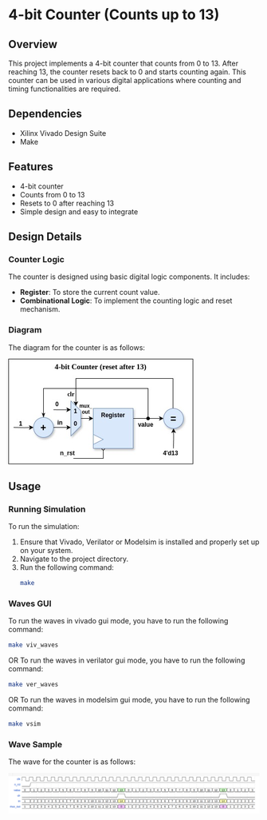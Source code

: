 # 4-bit Counter (Counts up to 13)

## Overview

This project implements a 4-bit counter that counts from 0 to 13. After reaching 13, the counter resets back to 0 and starts counting again. This counter can be used in various digital applications where counting and timing functionalities are required.

## Dependencies
- Xilinx Vivado Design Suite
- Make

## Features

- 4-bit counter
- Counts from 0 to 13
- Resets to 0 after reaching 13
- Simple design and easy to integrate

## Design Details

### Counter Logic

The counter is designed using basic digital logic components. It includes:

- **Register**: To store the current count value.
- **Combinational Logic**: To implement the counting logic and reset mechanism.

### Diagram

The diagram for the counter is as follows:

![Design Image](docs/counter.png)

## Usage

### Running Simulation
To run the simulation:
1. Ensure that Vivado, Verilator or Modelsim is installed and properly set up on your system.
2. Navigate to the project directory.
3. Run the following command:
   ```sh
   make

### Waves GUI
To run the waves in vivado gui mode, you have to run the following command:
   ```sh
   make viv_waves
```
OR
To run the waves in verilator gui mode, you have to run the following command:
   ```sh
   make ver_waves
```
OR
To run the waves in modelsim gui mode, you have to run the following command:
   ```sh
   make vsim
```
### Wave Sample
The wave for the counter is as follows:

![Design Image](docs/counter_wave.png)

